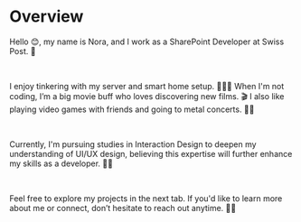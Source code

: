 # Overview

Hello 😊, my name is Nora, and I work as a SharePoint Developer at Swiss Post. 📯

&nbsp;

I enjoy tinkering with my server and smart home setup. 👩🏼‍💻 When I'm not coding, I’m a big movie buff who loves discovering new films. 🎬
I also like playing video games with friends and going to metal concerts. 🤘🏻

&nbsp;

Currently, I'm pursuing studies in Interaction Design to deepen my understanding of UI/UX design, believing this expertise will further enhance my skills as a developer. 💪🏼

&nbsp;

Feel free to explore my projects in the next tab. If you'd like to learn more about me or connect, don’t hesitate to reach out anytime. 👋🏻
